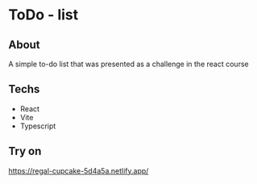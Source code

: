 # ToDo - list

## About

A simple to-do list that was presented as a challenge in the react course

## Techs
  - React
  - Vite
  - Typescript

## Try on

https://regal-cupcake-5d4a5a.netlify.app/

